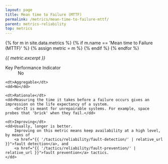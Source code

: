 ```yaml
---
layout: page
title: Mean time to Failure (MTTF)
permalink: /metrics/mean-time-to-failure-mttf/
parent: metrics-reliability
top: metrics
---
```


{% for m in site.data.metrics %}
    {% if m.name == 'Mean time to Failure (MTTF)' %}
        {% assign metric = m %}
    {% endif %}
{% endfor %}

_{{ metric.excerpt }}_

<dl>
    <dt>Key Performance Indicator</dt>
    <dd>No</dd>
    
    <dt>Aggregable</dt>
    <dd>No</dd>
    
    <dt>Rationale</dt>
    <dd>Measuring the time it takes before a failure occurs gives an impression on the life expectancy of a system.
        <br>It is meant for unrepairable systems. For example, space probes that 'brick' when they fail.</dd>
    
    <dt>Improving</dt>
    <dd>Usually, longer is better.
        Improving on this metric means keep availability at a high level, by means of
        <a href="{{ '/tactics/reliability/fault-detection/' | relative_url }}">fault detection</a>, and
        <a href="{{ '/tactics/reliability/fault-prevention/' | relative_url }}">fault prevention</a> tactics.
    </dd>
</dl>
